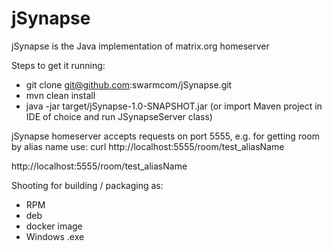 # jSynapse
jSynapse is the Java implementation of matrix.org homeserver

Steps to get it running:
- git clone git@github.com:swarmcom/jSynapse.git
- mvn clean install
- java -jar target/jSynapse-1.0-SNAPSHOT.jar
(or import Maven project in IDE of choice and run JSynapseServer class)

jSynapse homeserver accepts requests on port 5555, e.g. for getting room by alias name use:
curl http://localhost:5555/room/test_aliasName

http://localhost:5555/room/test_aliasName

Shooting for building / packaging as:
- RPM
- deb
- docker image
- Windows .exe
